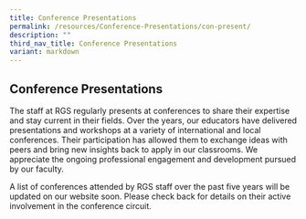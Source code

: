 ```yaml
---
title: Conference Presentations
permalink: /resources/Conference-Presentations/con-present/
description: ""
third_nav_title: Conference Presentations
variant: markdown
---
```

## Conference Presentations

<p> The staff at RGS regularly presents at conferences to share their expertise and stay current in their fields. Over the years, our educators have delivered presentations and workshops at a variety of international and local conferences. Their participation has allowed them to exchange ideas with peers and bring new insights back to apply in our classrooms. We appreciate the ongoing professional engagement and development pursued by our faculty. </p>
	
<p>A list of conferences attended by RGS staff over the past five years will be updated on our website soon. Please check back for details on their active involvement in the conference circuit.</p>